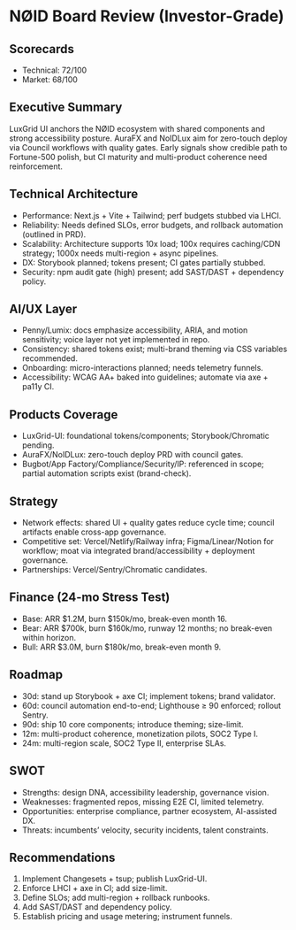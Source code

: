 # NØID Board Review (Investor-Grade)

## Scorecards
- Technical: 72/100
- Market: 68/100

## Executive Summary
LuxGrid UI anchors the NØID ecosystem with shared components and strong accessibility posture. AuraFX and NoIDLux aim for zero-touch deploy via Council workflows with quality gates. Early signals show credible path to Fortune-500 polish, but CI maturity and multi-product coherence need reinforcement.

## Technical Architecture
- Performance: Next.js + Vite + Tailwind; perf budgets stubbed via LHCI.
- Reliability: Needs defined SLOs, error budgets, and rollback automation (outlined in PRD).
- Scalability: Architecture supports 10x load; 100x requires caching/CDN strategy; 1000x needs multi-region + async pipelines.
- DX: Storybook planned; tokens present; CI gates partially stubbed.
- Security: npm audit gate (high) present; add SAST/DAST + dependency policy.

## AI/UX Layer
- Penny/Lumix: docs emphasize accessibility, ARIA, and motion sensitivity; voice layer not yet implemented in repo.
- Consistency: shared tokens exist; multi-brand theming via CSS variables recommended.
- Onboarding: micro-interactions planned; needs telemetry funnels.
- Accessibility: WCAG AA+ baked into guidelines; automate via axe + pa11y CI.

## Products Coverage
- LuxGrid-UI: foundational tokens/components; Storybook/Chromatic pending.
- AuraFX/NoIDLux: zero-touch deploy PRD with council gates.
- Bugbot/App Factory/Compliance/Security/IP: referenced in scope; partial automation scripts exist (brand-check).

## Strategy
- Network effects: shared UI + quality gates reduce cycle time; council artifacts enable cross-app governance.
- Competitive set: Vercel/Netlify/Railway infra; Figma/Linear/Notion for workflow; moat via integrated brand/accessibility + deployment governance.
- Partnerships: Vercel/Sentry/Chromatic candidates.

## Finance (24-mo Stress Test)
- Base: ARR $1.2M, burn $150k/mo, break-even month 16.
- Bear: ARR $700k, burn $160k/mo, runway 12 months; no break-even within horizon.
- Bull: ARR $3.0M, burn $180k/mo, break-even month 9.

## Roadmap
- 30d: stand up Storybook + axe CI; implement tokens; brand validator.
- 60d: council automation end-to-end; Lighthouse ≥ 90 enforced; rollout Sentry.
- 90d: ship 10 core components; introduce theming; size-limit.
- 12m: multi-product coherence, monetization pilots, SOC2 Type I.
- 24m: multi-region scale, SOC2 Type II, enterprise SLAs.

## SWOT
- Strengths: design DNA, accessibility leadership, governance vision.
- Weaknesses: fragmented repos, missing E2E CI, limited telemetry.
- Opportunities: enterprise compliance, partner ecosystem, AI-assisted DX.
- Threats: incumbents’ velocity, security incidents, talent constraints.

## Recommendations
1. Implement Changesets + tsup; publish LuxGrid-UI.
2. Enforce LHCI + axe in CI; add size-limit.
3. Define SLOs; add multi-region + rollback runbooks.
4. Add SAST/DAST and dependency policy.
5. Establish pricing and usage metering; instrument funnels.

